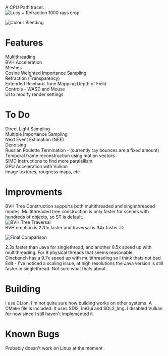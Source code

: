 A CPU Path tracer.  
![Lucy + Refraction 1000 rays crop](https://github.com/user-attachments/assets/f684c323-53a4-4fee-84b4-b1daf21c2889)  

![Colour Blending](https://github.com/user-attachments/assets/52769a1a-4fc1-4780-a5b2-9bcc7b07af49)
  
# Features  
Multithreading  
BVH Acceleration  
Meshes  
Cosine Weighted Importance Sampling  
Refraction (Transparency)  
Extended Reinhard Tone Mapping
Depth of Field  
Controls - WASD and Mouse  
UI to modify render settings  

# To Do  
Direct Light Sampling  
Multiple Importance Sampling  
Next Event Estimation (NEE)  
Denoising  
Russian Roulette Termination - (currently ray bounces are a fixed amount)  
Temporal frame reconstruction using motion vectors  
SIMD Instructions to find more paralellism  
GPU Acceleration with Vulkan  
Image textures, rougness maps, etc  

# Improvments
BVH Tree Construction supports both multithreaded and singlethreaded modes. Multithreaded tree construction is only faster for scenes with hundreds of objects, so ST is default.  
![BVH Tree Traversal](https://github.com/user-attachments/assets/e06606b0-830a-4ddc-aae1-cfbb3a9738b1)  
BVH creation is 220x faster and traversal is 34x faster :D  

![Final Comparison](https://github.com/user-attachments/assets/3e9d3384-3d5c-4127-9571-634cd8c5d133)  

2.3x faster than Java for singlethread, and another 8.5x speed up with multithreading. For 8 physical threads that seems reasonable.  
Cinebench has a 9.7x speed up with multithreading so I think thats not bad.  
Edit - I've noticed a scaling issue, at high resolutions the Java version is still faster in singlethread. Not sure what thats about.

# Building  
I use CLion, I'm not quite sure how building works on other systems. A CMake file is included.
It uses SDl2, ImGui and SDL2_Img. I disabled Vulkan for now since I still haven't implemented it.

# Known Bugs  
Probably doesn't work on Linux at the moment
